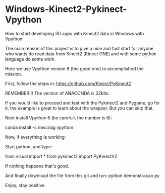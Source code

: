 # Windows-Kinect2-Pykinect-Vpython
How to start developing 3D apps with Kinect2 data in Windows with Vpython

The main reason of this project is to give a nice and fast start for anyone who wants do read data from Kinect2 (Kinect ONE) and with some python language do some work.

Here we use Vpython version 6 (the good one) to accomplished  the mission.

First, follow the steps in: https://github.com/Kinect/PyKinect2

REMEMBER!!! The version of ANACONDA is 32bits.

If you would like to proceed and test with the Pykinect2 and Pygame, go for it, the example is great to learn about the wrapper. But you can skip that.

Next install Vpython 6 (be carefull, the number is 6): 

conda install -c mwcraig vpython

Now, if everything is working: 

Start python, and type:

from visual import *
from pykinect2 import PyKinectV2

If nothing happens that's good.

And finally download the file from this git and run:
python demonstracao.py

Enjoy, stay positive.
